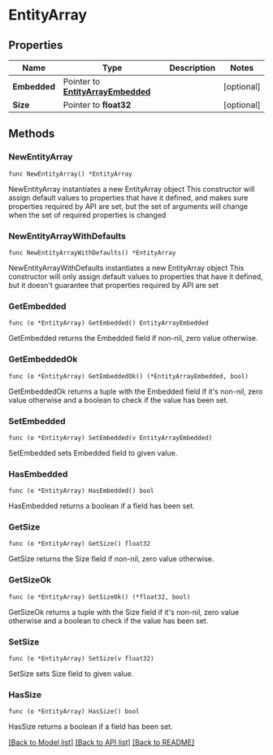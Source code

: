 # EntityArray

## Properties

Name | Type | Description | Notes
------------ | ------------- | ------------- | -------------
**Embedded** | Pointer to [**EntityArrayEmbedded**](EntityArrayEmbedded.md) |  | [optional] 
**Size** | Pointer to **float32** |  | [optional] 

## Methods

### NewEntityArray

`func NewEntityArray() *EntityArray`

NewEntityArray instantiates a new EntityArray object
This constructor will assign default values to properties that have it defined,
and makes sure properties required by API are set, but the set of arguments
will change when the set of required properties is changed

### NewEntityArrayWithDefaults

`func NewEntityArrayWithDefaults() *EntityArray`

NewEntityArrayWithDefaults instantiates a new EntityArray object
This constructor will only assign default values to properties that have it defined,
but it doesn't guarantee that properties required by API are set

### GetEmbedded

`func (o *EntityArray) GetEmbedded() EntityArrayEmbedded`

GetEmbedded returns the Embedded field if non-nil, zero value otherwise.

### GetEmbeddedOk

`func (o *EntityArray) GetEmbeddedOk() (*EntityArrayEmbedded, bool)`

GetEmbeddedOk returns a tuple with the Embedded field if it's non-nil, zero value otherwise
and a boolean to check if the value has been set.

### SetEmbedded

`func (o *EntityArray) SetEmbedded(v EntityArrayEmbedded)`

SetEmbedded sets Embedded field to given value.

### HasEmbedded

`func (o *EntityArray) HasEmbedded() bool`

HasEmbedded returns a boolean if a field has been set.

### GetSize

`func (o *EntityArray) GetSize() float32`

GetSize returns the Size field if non-nil, zero value otherwise.

### GetSizeOk

`func (o *EntityArray) GetSizeOk() (*float32, bool)`

GetSizeOk returns a tuple with the Size field if it's non-nil, zero value otherwise
and a boolean to check if the value has been set.

### SetSize

`func (o *EntityArray) SetSize(v float32)`

SetSize sets Size field to given value.

### HasSize

`func (o *EntityArray) HasSize() bool`

HasSize returns a boolean if a field has been set.


[[Back to Model list]](../README.md#documentation-for-models) [[Back to API list]](../README.md#documentation-for-api-endpoints) [[Back to README]](../README.md)


